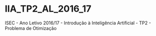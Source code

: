 # IIA_TP2_AL_2016_17
ISEC - Ano Letivo 2016/17 - Introdução à Inteligência Artificial - TP2 - Problema de Otimização
